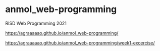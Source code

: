 # anmol_web-programming
RISD Web Programming 2021
 
 https://agraaaaao.github.io/anmol_web-programming/
 
 https://agraaaaao.github.io/anmol_web-programming/week1-excercise/
